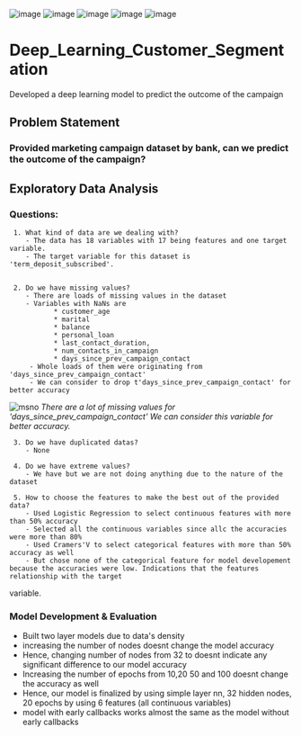 <a><img alt = 'image' src="https://img.shields.io/badge/Spyder%20Ide-FF0000?style=for-the-badge&logo=spyder%20ide&logoColor=white%22%3E%3C/a%3E" ><a>
<a><img alt = 'image' src="https://img.shields.io/badge/TensorFlow-FF6F00?style=for-the-badge&logo=tensorflow&logoColor=white%22%3E%3C/a%3E" ><a>
<a><img alt = 'image' src="https://img.shields.io/badge/TensorFlow-%23FF6F00.svg?style=for-the-badge&logo=TensorFlow&logoColor=white" ><a>
<a><img alt = 'image' src="https://img.shields.io/badge/pandas-%23150458.svg?style=for-the-badge&logo=pandas&logoColor=white" ><a>
<a><img alt = 'image' src="(https://img.shields.io/badge/numpy-%23013243.svg?style=for-the-badge&logo=numpy&logoColor=white" ><a>

# Deep_Learning_Customer_Segmentation
 Developed a deep learning model to predict the outcome of the campaign 

 
 ## Problem Statement
 ### Provided marketing campaign dataset by bank, can we predict the outcome of the campaign?

 ## Exploratory Data Analysis

### Questions:
     1. What kind of data are we dealing with?
        - The data has 18 variables with 17 being features and one target variable.
        - The target variable for this dataset is 'term_deposit_subscribed'.
 
 
     2. Do we have missing values?
        - There are loads of missing values in the dataset
        - Variables with NaNs are
               * customer_age
               * marital
               * balance
               * personal_loan
               * last_contact_duration,
               * num_contacts_in_campaign
               * days_since_prev_campaign_contact
         - Whole loads of them were originating from 'days_since_prev_campaign_contact'
         - We can consider to drop t'days_since_prev_campaign_contact' for better accuracy
![msno](https://user-images.githubusercontent.com/105897390/175023464-ef62a19a-e824-4b44-9903-f49c46f95845.png)
*There are a lot of missing values for 'days_since_prev_campaign_contact' We can consider this variable for better accuracy.*

 
     3. Do we have duplicated datas?
        - None 
        
     4. Do we have extreme values?
        - We have but we are not doing anything due to the nature of the dataset
       
     5. How to choose the features to make the best out of the provided data?
        - Used Logistic Regression to select continuous features with more than 50% accuracy
        - Selected all the continuous variables since allc the accuracies were more than 80% 
        - Used Cramers'V to select categorical features with more than 50% accuracy as well
        - But chose none of the categorical feature for model developement because the accuracies were low. Indications that the features relationship with the target
 variable. 

### Model Development & Evaluation

   - Built two layer models due to data's density
   - increasing the number of nodes doesnt change the model accuracy
   - Hence, changing number of nodes from 32 to doesnt indicate any significant difference to our model accuracy
   - Increasing the number of epochs from 10,20 50 and 100 doesnt change the accuracy as well
   - Hence, our model is finalized by using simple layer nn, 32 hidden nodes, 20 epochs by using 6 features (all continuous variables)
   - model with early callbacks works almost the same as the model without early callbacks



